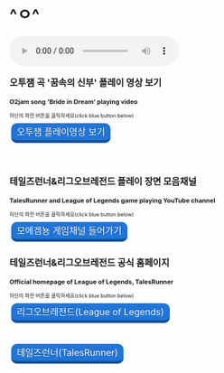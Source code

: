 # ^ㅇ^
<html>

<head>
<style>
.btn{text-decoration: none; font-size:1rem; color:white; padding:5px 10px 5px 10px;
margin:3px; border-radius: 10px; transition:all 0.1s; text-shadow: 0px -1px rgba(0,0,0,0.44);}
.btn:active{transform:translateY(10px);}
.btn.blue{background-color:#1f75d9; border-bottom:5px solid #165195;}
.btn.blue:active{border-bottom:2px solid #165195;}
</style>
</head>
<body>
<body background="배경수정.png">                     

<audio src="게임채널 배경음악.mp3" controls autoplay></audio>
<p style="font-size:16px;"><b>오투잼 곡 '꿈속의 신부' 플레이 영상 보기</b>
<p style="font-size:11px;"><b>O2jam song 'Bride in Dream' playing video</b>
<p style="font-size:9px;">하단의 파란 버튼을 클릭하세요(click blue button below)</p>
<a class="btn blue" href="https://www.youtube.com/watch?v=fsxaGLUBmek&t=5s" target="_blank">오투잼 플레이영상 보기</a>

<br><br>
<p style="font-size:16px;"><b>테일즈런너&리그오브레전드 플레이 장면 모음채널</b>
<p style="font-size:11px;"><b>TalesRunner and League of Legends game playing YouTube channel</b>
<p style="font-size:9px;">하단의 파란 버튼을 클릭하세요(click blue button below)</p>
<a class="btn blue" href="https://www.youtube.com/user/dmsdud95" target="_blank">모에겜뇽 게임채널 들어가기</a>
<br><br>
<p style="font-size:16px;"><b>테일즈런너&리그오브레전드 공식 홈페이지</b>
<p style="font-size:11px;"><b>Official homepage of League of Legends, TalesRunner</b>
<p style="font-size:9px;">하단의 파란 버튼을 클릭하세요(click blue button below)</p>
<a class="btn blue" href="https://leagueoflegends.co.kr/" target="_blank">리그오브레전드(League of Legends)</a>

<br><br><a class="btn blue" href="http://tr.game.onstove.com/index.asp" target="_blank">테일즈런너(TalesRunner)</a>
